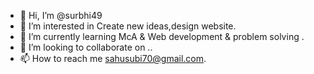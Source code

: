 - 👋 Hi, I’m @surbhi49
- 👀 I’m interested in Create new ideas,design website.
- 🌱 I’m currently learning McA & Web development & problem solving .
- 💞️ I’m looking to collaborate on ..
- 📫 How to reach me sahusubi70@gmail.com.

<!---
surbhi49/surbhi49 is a ✨ special ✨ repository because its `README.md` (this file) appears on your GitHub profile.
You can click the Preview link to take a look at your changes.
--->
